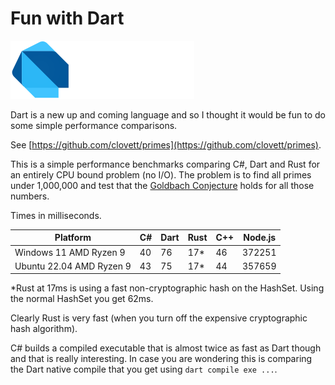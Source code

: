 # Fun with Dart

![logo](logo.svg)

Dart is a new up and coming language and so I thought it would be fun to do some
simple performance comparisons.

See [https://github.com/clovett/primes](https://github.com/clovett/primes).

This is a simple performance benchmarks comparing C#, Dart and Rust for an entirely CPU bound
problem (no I/O).  The problem is to find all primes under 1,000,000 and test that the [Goldbach
Conjecture](https://en.wikipedia.org/wiki/Goldbach%27s_conjecture) holds for all those numbers.

Times in milliseconds.


| Platform                 | C#     | Dart | Rust | C++   | Node.js |
|--------------------------|--------|------|------|-------|---------|
| Windows 11 AMD Ryzen 9   | 40     | 76   | 17*  | 46    | 372251  |
| Ubuntu 22.04 AMD Ryzen 9 | 43     | 75   | 17*  | 44    | 357659  |

*Rust at 17ms is using a fast non-cryptographic hash on the HashSet.  Using the normal HashSet you
get 62ms.

Clearly Rust is very fast (when you turn off the expensive cryptographic hash algorithm).

C# builds a compiled executable that is almost twice as fast as Dart though and that is really
interesting.  In case you are wondering this is comparing the Dart native compile that you get using `dart compile exe ...`.
